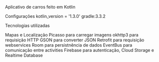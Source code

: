 Aplicativo de carros feito em Kotlin

Configurações
kotlin_version = '1.3.0'
gradle:3.3.2

Tecnologias utilizadas

Mapas e Localização
Picasso para carregar imagens
okhttp3 para requisição HTTP
GSON para converter JSON
Retrofit para requisição webservices
Room para persistnência de dados
EventBus para comunicação entre activities
Firebase para autenticação, Cloud Storage e Realtime Database

